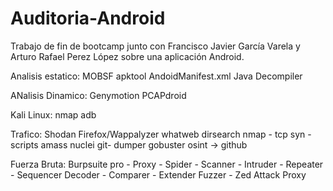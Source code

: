 # Auditoria-Android
Trabajo de fin de bootcamp junto con Francisco Javier García Varela y Arturo Rafael Perez López sobre una aplicación Android. 

Analisis estatico:
	MOBSF
	apktool
	AndoidManifest.xml
	Java Decompiler
	
ANalisis Dinamico:
	Genymotion
	PCAPdroid

Kali Linux:
	nmap
	adb
	
Trafico: 
	Shodan
	Firefox/Wappalyzer
	whatweb	dirsearch
	nmap
		- tcp syn
		- scripts
	amass
	nuclei
	git- dumper
	gobuster
	osint -> github 
	
Fuerza Bruta:
	Burpsuite pro 
		- Proxy
		- Spider
		- Scanner
		- Intruder 
		- Repeater
		- Sequencer
		 Decoder 
		- Comparer
		- Extender
	Fuzzer - Zed Attack Proxy
